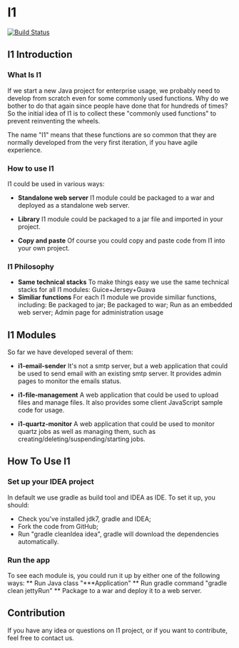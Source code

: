 # I1
[![Build Status](https://travis-ci.org/Zhengquan/i1.png?branch=master)](https://travis-ci.org/Zhengquan/i1)

## I1 Introduction
### What Is I1

If we start a new Java project for enterprise usage, we probably need to develop from scratch even for some commonly used functions. Why do we bother to do that again since people have done that for hundreds of times? So the initial idea of I1 is to collect these "commonly used functions" to prevent reinventing the wheels.

The name "I1" means that these functions are so common that they are normally developed from the very first iteration, if you have agile experience.

### How to use I1

I1 could be used in various ways:

* **Standalone web server**
  I1 module could be packaged to a war and deployed as a standalone web server.

* **Library**
  I1 module could be packaged to a jar file and imported in your project.

* **Copy and paste**
  Of course you could copy and paste code from I1 into your own project.

### I1 Philosophy
* **Same technical stacks**
  To make things easy we use the same technical stacks for all I1 modules: Guice+Jersey+Guava
* **Similiar functions**
  For each I1 module we provide similiar functions, including:
  Be packaged to jar; Be packaged to war; Run as an embedded web server; Admin page for administration usage

## I1 Modules

So far we have developed several of them:

* **i1-email-sender**
  It's not a smtp server, but a web application that could be used to send email with an existing smtp server. It provides admin pages to monitor the emails status.

* **i1-file-management**
  A web application that could be used to upload files and manage files. It also provides some client JavaScript sample code for usage.

* **i1-quartz-monitor**
  A web application that could be used to monitor quartz jobs as well as managing them, such as creating/deleting/suspending/starting jobs.

## How To Use I1

### Set up your IDEA project
In default we use gradle as build tool and IDEA as IDE. To set it up, you should:
* Check you've installed jdk7, gradle and IDEA;
* Fork the code from GitHub;
* Run "gradle cleanIdea idea", gradle will download the dependencies automatically.

### Run the app
To see each module is, you could run it up by either one of the following ways:
** Run Java class "***Application"
** Run gradle command "gradle clean jettyRun"
** Package to a war and deploy it to a web server.

## Contribution
If you have any idea or questions on I1 project, or if you want to contribute, feel free to contact us.